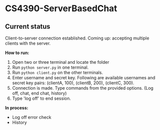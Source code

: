 # CS4390-ServerBasedChat

## Current status
Client-to-server connection established.
Coming up: accepting multiple clients with the server.

**How to run:**
1. Open two or three terminal and locate the folder
2. Run `python server.py` in one terminal.
3. Run `python client.py` on the other terminals.
4. Enter username and secret key. Following are available usernames and secret key pairs: (clientA, 100), (clientB, 200), (clientC, 300).
5. Connection is made. Type commands from the provided options. (Log off, chat, end chat, history)
6. Type 'log off' to end session.

**In process:**
- Log off error check
- History